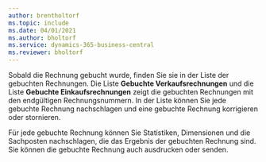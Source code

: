 ```yaml
---
author: brentholtorf
ms.topic: include
ms.date: 04/01/2021
ms.author: bholtorf
ms.service: dynamics-365-business-central
ms.reviewer: bholtorf
---
```

Sobald die Rechnung gebucht wurde, finden Sie sie in der Liste der gebuchten Rechnungen. Die Liste **Gebuchte Verkaufsrechnungen** und die Liste **Gebuchte Einkaufsrechnungen** zeigt die gebuchten Rechnungen mit den endgültigen Rechnungsnummern. In der Liste können Sie jede gebuchte Rechnung nachschlagen und eine gebuchte Rechnung korrigieren oder stornieren.  

Für jede gebuchte Rechnung können Sie Statistiken, Dimensionen und die Sachposten nachschlagen, die das Ergebnis der gebuchten Rechnung sind. Sie können die gebuchte Rechnung auch ausdrucken oder senden.  
